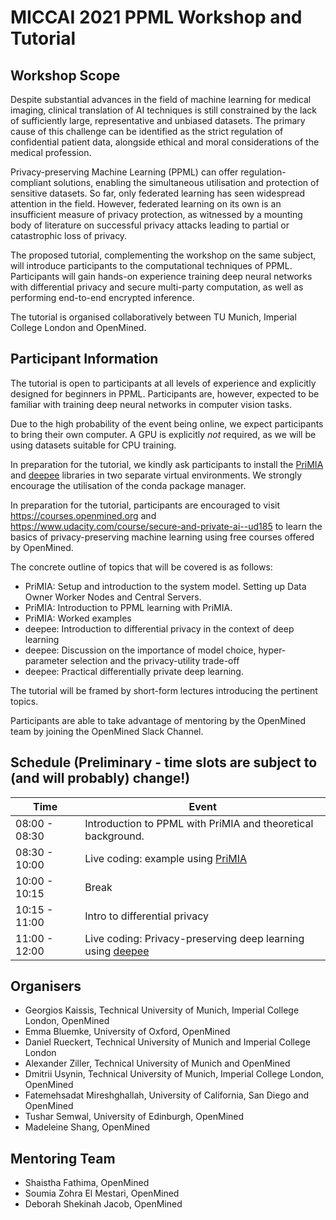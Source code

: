 # MICCAI 2021 PPML Workshop and Tutorial

## Workshop Scope

Despite substantial advances in the field of machine learning for medical imaging, clinical translation of AI techniques is still constrained by the lack of sufficiently large, representative and unbiased datasets. The primary cause of this challenge can be identified as the strict regulation of confidential patient data, alongside ethical and moral considerations of the medical profession. 

Privacy-preserving Machine Learning (PPML) can offer regulation-compliant solutions, enabling the simultaneous utilisation and protection of sensitive datasets. So far, only federated learning has seen widespread attention in the field. However, federated learning on its own is an insufficient measure of privacy protection, as witnessed by a mounting body of literature on successful privacy attacks leading to partial or catastrophic loss of privacy.

The proposed tutorial, complementing the workshop on the same subject, will introduce participants to the computational techniques of PPML. Participants will gain hands-on experience training deep neural networks with differential privacy and secure multi-party computation, as well as performing end-to-end encrypted inference.

The tutorial is organised collaboratively between TU Munich, Imperial College London and OpenMined.

## Participant Information

The tutorial is open to participants at all levels of experience and explicitly designed for beginners in PPML. Participants are, however, expected to be familiar with training deep neural networks in computer vision tasks.

Due to the high probability of the event being online, we expect participants to bring their own computer. A GPU is explicitly *not* required, as we will be using datasets suitable for CPU training.

In preparation for the tutorial, we kindly ask participants to install the [PriMIA](https://github.com/gkaissis/PriMIA) and [deepee](https://github.com/gkaissis/deepee) libraries in two separate virtual environments. We strongly encourage the utilisation of the conda package manager.

In preparation for the tutorial, participants are encouraged to visit https://courses.openmined.org and https://www.udacity.com/course/secure-and-private-ai--ud185 to learn the basics of privacy-preserving machine learning using free courses offered by OpenMined.

The concrete outline of topics that will be covered is as follows:
- PriMIA: Setup and introduction to the system model. Setting up Data Owner Worker Nodes and Central Servers. 
- PriMIA: Introduction to PPML learning with PriMIA.
- PriMIA: Worked examples 
- deepee: Introduction to differential privacy in the context of deep learning
- deepee: Discussion on the importance of model choice, hyper-parameter selection and the privacy-utility trade-off
- deepee: Practical differentially private deep learning.

The tutorial will be framed by short-form lectures introducing the pertinent topics.

Participants are able to take advantage of mentoring by the OpenMined team by joining the OpenMined Slack Channel.
## Schedule (Preliminary - time slots are subject to (and will probably) change!)

| Time | Event |
| --- | --- |
| 08:00 - 08:30 | Introduction to PPML with PriMIA and theoretical background. |
| 08:30 - 10:00 | Live coding: example using [PriMIA](https://github.com/gkaissis/PriMIA) |
| 10:00 - 10:15 | Break |
| 10:15 - 11:00 | Intro to differential privacy |
| 11:00 - 12:00 | Live coding: Privacy-preserving deep learning using [deepee](https://github.com/gkaissis/deepee) |

## Organisers
- Georgios Kaissis, Technical University of Munich, Imperial College London, OpenMined
- Emma Bluemke, University of Oxford, OpenMined
- Daniel Rueckert, Technical University of Munich and Imperial College London
- Alexander Ziller, Technical University of Munich and OpenMined
- Dmitrii Usynin, Technical University of Munich, Imperial College London, OpenMined
- Fatemehsadat Mireshghallah, University of California, San Diego and OpenMined
- Tushar Semwal, University of Edinburgh, OpenMined
- Madeleine Shang, OpenMined

## Mentoring Team
- Shaistha Fathima, OpenMined 
- Soumia Zohra El Mestari, OpenMined
- Deborah Shekinah Jacob, OpenMined 